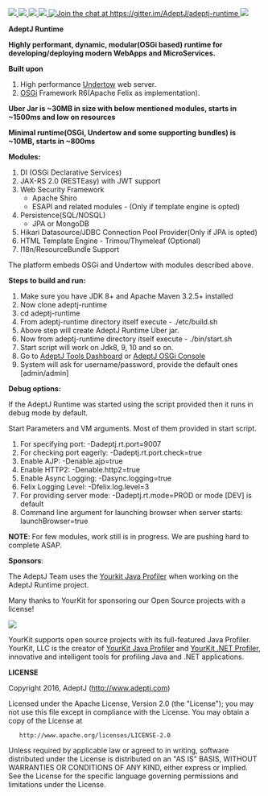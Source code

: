 <p>
  
  <a href="http://www.apache.org/licenses/LICENSE-2.0">
   <img src="https://img.shields.io/badge/license-Apache%202-blue.svg">  
  </a>
  
  <a href="http://osgi.org">
   <img src="https://img.shields.io/badge/OSGi-R6-f08d1c.svg?style=flat">
  </a>
  
  <a href="https://travis-ci.org/AdeptJ/adeptj-runtime/builds">
     <img src="https://api.travis-ci.org/AdeptJ/adeptj-runtime.svg?branch=master&style=flat">
  </a>
  
  <a href="https://sonarcloud.io/dashboard?id=com.adeptj%3Aadeptj-runtime">
     <img src="https://sonarcloud.io/api/project_badges/measure?project=com.adeptj%3Aadeptj-runtime&metric=alert_status">
  </a>
  
  <a href="https://gitter.im/AdeptJ/adeptj-runtime?utm_source=badge&amp;utm_medium=badge&amp;utm_campaign=pr-badge&amp;utm_content=badge">
    <img src="https://camo.githubusercontent.com/64af58db769a4ad81ae61fac30422b835f495326/68747470733a2f2f6261646765732e6769747465722e696d2f41646570744a2f61646570746a2d72756e74696d652e737667" alt="Join the chat at https://gitter.im/AdeptJ/adeptj-runtime" data-canonical-src="https://badges.gitter.im/AdeptJ/adeptj-runtime.svg" style="max-width:100%;">
  </a>
    
  <a href="https://twitter.com/_AdeptJ">
     <img src="https://img.shields.io/badge/twitter-AdeptJ-f08d1c.svg?style=social&style=flat"> 
  </a>
  
</p>

**AdeptJ Runtime**

**Highly performant, dynamic, modular(OSGi based) runtime for developing/deploying modern WebApps and MicroServices.**

**Built upon**

1. High performance [Undertow](http://undertow.io/) web server.
2. [OSGi](https://www.osgi.org) Framework R6(Apache Felix as implementation).

**Uber Jar is ~30MB in size with below mentioned modules, starts in ~1500ms and low on resources**

**Minimal runtime(OSGi, Undertow and some supporting bundles) is ~10MB, starts in ~800ms**

**Modules:**

1. DI (OSGi Declarative Services)
2. JAX-RS 2.0 (RESTEasy) with JWT support
3. Web Security Framework
   - Apache Shiro
   - ESAPI and related modules - (Only if template engine is opted)
4. Persistence(SQL/NOSQL)
   - JPA or MongoDB
5. Hikari Datasource/JDBC Connection Pool Provider(Only if JPA is opted)
6. HTML Template Engine - Trimou/Thymeleaf (Optional)
7. I18n/ResourceBundle Support


The platform embeds OSGi and Undertow with modules described above.

**Steps to build and run:**

1. Make sure you have JDK 8+ and Apache Maven 3.2.5+ installed
2. Now clone adeptj-runtime
2. cd adeptj-runtime
3. From adeptj-runtime directory itself execute - ./etc/build.sh
4. Above step will create AdeptJ Runtime Uber jar.
4. Now from adeptj-runtime directory itself execute - ./bin/start.sh
5. Start script will work on Jdk8, 9, 10 and so on.
6. Go to [AdeptJ Tools Dashboard](http://localhost:9007/tools/dashboard) or [AdeptJ OSGi Console](http://localhost:9007/system/console)
7. System will ask for username/password, provide the default ones [admin/admin]

**Debug options:**

If the AdeptJ Runtime was started using the script provided then it runs in debug mode by default.

Start Parameters and VM arguments. Most of them provided in start script.

1. For specifying port: -Dadeptj.rt.port=9007
2. For checking port eagerly: -Dadeptj.rt.port.check=true
3. Enable AJP: -Denable.ajp=true
4. Enable HTTP2: -Denable.http2=true
5. Enable Async Logging: -Dasync.logging=true
6. Felix Logging Level: -Dfelix.log.level=3
7. For providing server mode: -Dadeptj.rt.mode=PROD or mode [DEV] is default
8. Command line argument for launching browser when server starts: launchBrowser=true

**NOTE**: For few modules, work still is in progress. We are pushing hard to complete ASAP.

**Sponsors**:

The AdeptJ Team uses the [Yourkit Java Profiler](https://www.yourkit.com/) when working on the AdeptJ Runtime project.

Many thanks to YourKit for sponsoring our Open Source projects with a license!

<a href="https://www.yourkit.com/">
    <img src="https://www.yourkit.com/images/yklogo.png"> 
</a>

YourKit supports open source projects with its full-featured Java Profiler. YourKit, LLC is the creator of [YourKit Java Profiler](https://www.yourkit.com/java/profiler/) and [YourKit .NET Profiler](https://www.yourkit.com/.net/profiler/), innovative and intelligent tools for profiling Java and .NET applications.

**LICENSE**

   Copyright 2016, AdeptJ (http://www.adeptj.com)
   
   Licensed under the Apache License, Version 2.0 (the "License");
   you may not use this file except in compliance with the License.
   You may obtain a copy of the License at
 
       http://www.apache.org/licenses/LICENSE-2.0
 
   Unless required by applicable law or agreed to in writing, software
   distributed under the License is distributed on an "AS IS" BASIS,
   WITHOUT WARRANTIES OR CONDITIONS OF ANY KIND, either express or implied.
   See the License for the specific language governing permissions and
   limitations under the License.


